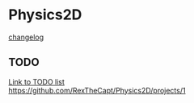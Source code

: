 # Physics2D

[changelog](CHANGELOG.MD)

## TODO

[Link to TODO list](https://github.com/RexTheCapt/Physics2D/projects/1) <br>
https://github.com/RexTheCapt/Physics2D/projects/1
